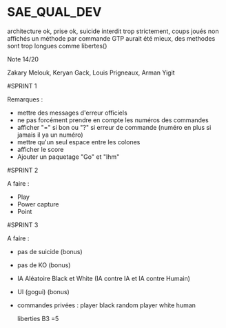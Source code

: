 # SAE_QUAL_DEV

architecture ok, prise ok, suicide interdit trop strictement, coups joués non affichés
un méthode par commande GTP aurait été mieux, des methodes sont trop longues comme libertes()

Note 14/20


Zakary Melouk, Keryan Gack, Louis Prigneaux, Arman Yigit


#SPRINT 1

Remarques : 
- mettre des messages d'erreur officiels
- ne pas forcément prendre en compte les numéros des commandes
- afficher "=" si bon ou "?" si erreur de commande (numéro en plus si jamais il ya un numéro)
- mettre qu'un seul espace entre les colones
- afficher le score
- Ajouter un paquetage "Go" et "Ihm"


#SPRINT 2 

A faire : 
- Play
- Power capture
- Point


#SPRINT 3

A faire : 
- pas de suicide (bonus)
- pas de KO (bonus)
- IA Aléatoire Black et White (IA contre IA et IA contre Humain)
- UI (gogui) (bonus)

- commandes privées :
  player black random
  player white human

  liberties B3
  =5
